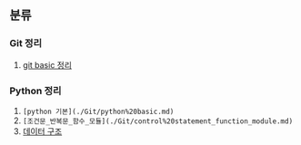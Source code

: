 ## 분류

### Git 정리
1. [git basic 정리](./Git/Git%20basic.md)

### Python 정리
1. `[python 기본](./Git/python%20basic.md)`
2. `[조건문_반복문_함수_모듈](./Git/control%20statement_function_module.md)`
3. [데이터 구조](./Git/Data%20Structure.md)